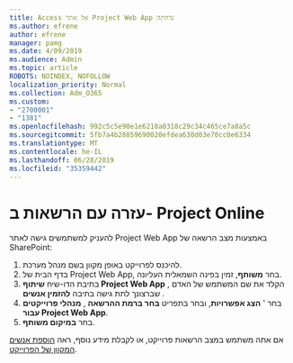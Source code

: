 ```yaml
---
title: Access אל אתר Project Web App נדחתה
ms.author: efrene
author: efrene
manager: pamg
ms.date: 4/09/2019
ms.audience: Admin
ms.topic: article
ROBOTS: NOINDEX, NOFOLLOW
localization_priority: Normal
ms.collection: Adm_O365
ms.custom:
- "2700001"
- "1381"
ms.openlocfilehash: 992c5c5e90e1e6218a0318c29c34c465ce7a8a5c
ms.sourcegitcommit: 5fb7a4b28859690020efdea630d03e70cc0e6334
ms.translationtype: MT
ms.contentlocale: he-IL
ms.lasthandoff: 06/28/2019
ms.locfileid: "35359442"
---
```

# <a name="help-with-permissions-in-project-online"></a>עזרה עם הרשאות ב- Project Online

להעניק למשתמשים גישה לאתר Project Web App באמצעות מצב הרשאה של SharePoint:

1. להיכנס לפרוייקט באופן מקוון בשם מנהל מערכת.
2. בדף הבית של Project Web App, בחר **משותף**, זמין בפינה השמאלית העליונה.
3. בתיבת הדו-שיח **שיתוף Project Web App** , הקלד את שם המשתמש של האדם שברצונך לתת גישה בתיבה **להזמין אנשים** .
4. בחר ' **הצג אפשרויות**, ובחר בתפריט **בחר ברמת ההרשאה** , **מנהלי פרוייקטים עבור Project Web App**.
5. בחר **במיקום משותף**.

אם אתה משתמש במצב הרשאות פרוייקט, או לקבלת מידע נוסף, ראה [הוספת אנשים המקוון של הפרוייקט](https://docs.microsoft.com/projectonline/step-2-add-people-to-project-online).

